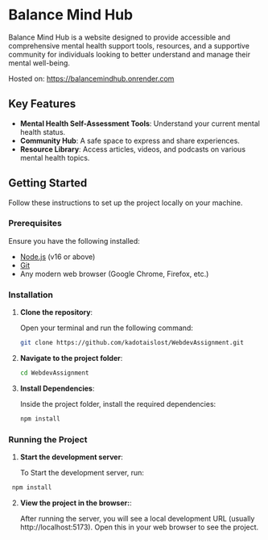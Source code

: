# Balance Mind Hub

Balance Mind Hub is a website designed to provide accessible and comprehensive mental health support tools, resources, and a supportive community for individuals looking to better understand and manage their mental well-being.

Hosted on: https://balancemindhub.onrender.com

## Key Features

- **Mental Health Self-Assessment Tools**: Understand your current mental health status.
- **Community Hub**: A safe space to express and share experiences.
- **Resource Library**: Access articles, videos, and podcasts on various mental health topics.

## Getting Started

Follow these instructions to set up the project locally on your machine.

### Prerequisites

Ensure you have the following installed:

- [Node.js](https://nodejs.org/) (v16 or above)
- [Git](https://git-scm.com/)
- Any modern web browser (Google Chrome, Firefox, etc.)

### Installation

1. **Clone the repository**:

   Open your terminal and run the following command:

   ```bash
   git clone https://github.com/kadotaislost/WebdevAssignment.git
   ```

2. **Navigate to the project folder**:

   ```bash
   cd WebdevAssignment
   ```

3. **Install Dependencies**:

   Inside the project folder, install the required dependencies:

   ```bash
   npm install
   ```

### Running the Project

1. **Start the development server**:

   To Start the development server, run:

```bash
 npm install
```

2. **View the project in the browser:**:

   After running the server, you will see a local development URL (usually http://localhost:5173). Open this in your web browser to see the project.

